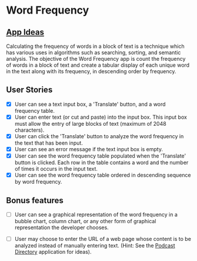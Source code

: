 # Word Frequency

## [App Ideas](https://github.com/florinpop17/app-ideas/blob/master/Projects/1-Beginner/Word-Frequency-App.md)


Calculating the frequency of words in a block of text is a technique which has
various uses in algorithms such as searching, sorting, and semantic analysis.
The objective of the Word Frequency app is count the frequency of words in a
block of text and create a tabular display of each unique word in the text
along with its frequency, in descending order by frequency.

## User Stories

-   [X] User can see a text input box, a 'Translate' button, and a word
        frequency table.
-   [X] User can enter text (or cut and paste) into the input box. This input
        box must allow the entry of large blocks of text (maximum of 2048 characters).
-   [X] User can click the 'Translate' button to analyze the word frequency in
        the text that has been input.
-   [X] User can see an error message if the text input box is empty.
-   [X] User can see the word frequency table populated when the 'Translate'
        button is clicked. Each row in the table contains a word and the number of times
        it occurs in the input text.
-   [X] User can see the word frequency table ordered in descending sequence
        by word frequency.

## Bonus features

-   [ ] User can see a graphical representation of the word frequency in a
        bubble chart, column chart, or any other form of graphical representation the
        developer chooses.
-   [ ] User may choose to enter the URL of a web page whose content is to be
        analyzed instead of manually entering text. (Hint: See the
        [Podcast Directory](../2-Intermediate/Podcast-Directory-App.md) application for ideas).


